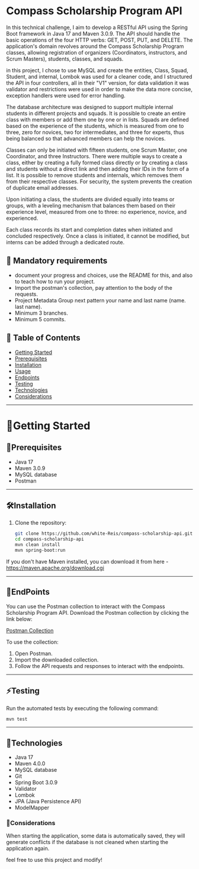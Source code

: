 # Compass Scholarship Program API

In this technical challenge, I aim to develop a RESTful API using the Spring Boot framework in Java 17 and Maven 3.0.9. The API should handle the basic operations of the four HTTP verbs: GET, POST, PUT, and DELETE. The application's domain revolves around the Compass Scholarship Program classes, allowing registration of organizers (Coordinators, instructors, and Scrum Masters), students, classes, and squads.

in this project, I chose to use MySQL and create the entities, Class, Squad, Student, and internal, Lombok was used for a cleaner code, and I structured the API in four controllers, all in their "V1" version, for data validation it was validator and restrictions were used in order to make the data more concise, exception handlers were used for error handling.

The database architecture was designed to support multiple internal students in different projects and squads. It is possible to create an entire class with members or add them one by one or in lists. Squads are defined based on the experience of the students, which is measured from one to three, zero for novices, two for intermediates, and three for experts, thus being balanced so that advanced members can help the novices.

Classes can only be initiated with fifteen students, one Scrum Master, one Coordinator, and three Instructors. There were multiple ways to create a class, either by creating a fully formed class directly or by creating a class and students without a direct link and then adding their IDs in the form of a list. It is possible to remove students and internals, which removes them from their respective classes. For security, the system prevents the creation of duplicate email addresses.

Upon initiating a class, the students are divided equally into teams or groups, with a leveling mechanism that balances them based on their experience level, measured from one to three: no experience, novice, and experienced.

Each class records its start and completion dates when initiated and concluded respectively. Once a class is initiated, it cannot be modified, but interns can be added through a dedicated route.

## 🔑 Mandatory requirements

- document your progress and choices, use the README for this, and also to teach how to run your project.
- Import the postman's collection, pay attention to the body of the requests.
- Project Metadata Group next pattern your name and last name (name. last name).
- Minimum 3 branches.
- Minimum 5 commits.

## :closed_book: Table of Contents

- [Getting Started](#getting-started)
- [Prerequisites](#prerequisites)
- [Installation](#installation)
- [Usage](#usage)
- [Endpoints](#endpoints)
- [Testing](#testing)
- [Technologies](#technologies)
- [Considerations](#Considerations)
______________________________________________________________________________________________________________________________________________________________________________________________________________________________
# :vulcan_salute:Getting Started

## :memo:Prerequisites

- Java 17
- Maven 3.0.9
- MySQL database
- Postman

______________________________________________________________________________________________________________________________________________________________________________________________________________________________
## :hammer_and_wrench:Installation

1. Clone the repository:
   ```bash
   git clone https://github.com/white-Reis/compass-scholarship-api.git
   cd compass-scholarship-api
   mvn clean install
   mvn spring-boot:run

If you don't have Maven installed, you can download it from here - https://maven.apache.org/download.cgi

______________________________________________________________________________________________________________________________________________________________________________________________________________________________
## :round_pushpin:EndPoints

You can use the Postman collection to interact with the Compass Scholarship Program API. Download the Postman collection by clicking the link below:

[Postman Collection](https://www.postman.com/speeding-equinox-52035/workspace/compass2023/collection/27688899-bcce56e9-ade6-4b72-b8fe-897066dc0dbd?action=share&creator=27688899)

To use the collection:
1. Open Postman.
2. Import the downloaded collection.
3. Follow the API requests and responses to interact with the endpoints.

______________________________________________________________________________________________________________________________________________________________________________________________________________________________
## :zap:Testing

Run the automated tests by executing the following command:
   ```bash
   mvn test

````      
______________________________________________________________________________________________________________________________________________________________________________________________________________________________
## 🚀Technologies

- Java 17
- Maven 4.0.0
- MySQL database
- Git
- Spring Boot 3.0.9
- Validator
- Lombok
- JPA (Java Persistence API)
- ModelMapper

### :mechanical_arm:Considerations

When starting the application, some data is automatically saved, they will generate conflicts if the database is not cleaned when starting the application again.

feel free to use this project and modify!

